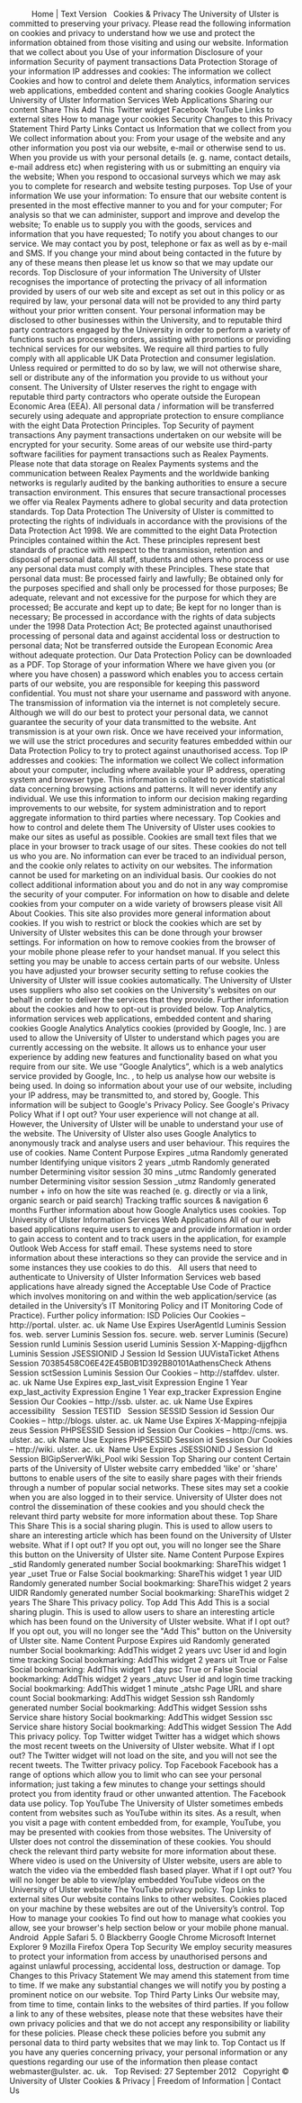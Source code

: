           Home | Text Version   Cookies & Privacy The University of Ulster is committed to preserving your privacy. Please read the following information on cookies and privacy to understand how we use and protect the information obtained from those visiting and using our website. Information that we collect about you Use of your information Disclosure of your information Security of payment transactions Data Protection Storage of your information IP addresses and cookies: The information we collect Cookies and how to control and delete them Analytics, information services web applications, embedded content and sharing cookies Google Analytics University of Ulster Information Services Web Applications Sharing our content Share This Add This Twitter widget Facebook YouTube Links to external sites How to manage your cookies Security Changes to this Privacy Statement Third Party Links Contact us Information that we collect from you We collect information about you: From your usage of the website and any other information you post via our website, e-mail or otherwise send to us. When you provide us with your personal details (e. g. name, contact details, e-mail address etc) when registering with us or submitting an enquiry via the website; When you respond to occasional surveys which we may ask you to complete for research and website testing purposes. Top Use of your information We use your information: To ensure that our website content is presented in the most effective manner to you and for your computer; For analysis so that we can administer, support and improve and develop the website; To enable us to supply you with the goods, services and information that you have requested; To notify you about changes to our service. We may contact you by post, telephone or fax as well as by e-mail and SMS. If you change your mind about being contacted in the future by any of these means then please let us know so that we may update our records. Top Disclosure of your information The University of Ulster recognises the importance of protecting the privacy of all information provided by users of our web site and except as set out in this policy or as required by law, your personal data will not be provided to any third party without your prior written consent. Your personal information may be disclosed to other businesses within the University, and to reputable third party contractors engaged by the University in order to perform a variety of functions such as processing orders, assisting with promotions or providing technical services for our websites. We require all third parties to fully comply with all applicable UK Data Protection and consumer legislation. Unless required or permitted to do so by law, we will not otherwise share, sell or distribute any of the information you provide to us without your consent. The University of Ulster reserves the right to engage with reputable third party contractors who operate outside the European Economic Area (EEA). All personal data / information will be transferred securely using adequate and appropriate protection to ensure compliance with the eight Data Protection Principles. Top Security of payment transactions Any payment transactions undertaken on our website will be encrypted for your security. Some areas of our website use third-party software facilities for payment transactions such as Realex Payments. Please note that data storage on Realex Payments systems and the communication between Realex Payments and the worldwide banking networks is regularly audited by the banking authorities to ensure a secure transaction environment. This ensures that secure transactional processes we offer via Realex Payments adhere to global security and data protection standards. Top Data Protection The University of Ulster is committed to protecting the rights of individuals in accordance with the provisions of the Data Protection Act 1998. We are committed to the eight Data Protection Principles contained within the Act. These principles represent best standards of practice with respect to the transmission, retention and disposal of personal data. All staff, students and others who process or use any personal data must comply with these Principles. These state that personal data must: Be processed fairly and lawfully; Be obtained only for the purposes specified and shall only be processed for those purposes; Be adequate, relevant and not excessive for the purpose for which they are processed; Be accurate and kept up to date; Be kept for no longer than is necessary; Be processed in accordance with the rights of data subjects under the 1998 Data Protection Act; Be protected against unauthorised processing of personal data and against accidental loss or destruction to personal data; Not be transferred outside the European Economic Area without adequate protection. Our Data Protection Policy can be downloaded as a PDF. Top Storage of your information Where we have given you (or where you have chosen) a password which enables you to access certain parts of our website, you are responsible for keeping this password confidential. You must not share your username and password with anyone. The transmission of information via the internet is not completely secure. Although we will do our best to protect your personal data, we cannot guarantee the security of your data transmitted to the website. Ant transmission is at your own risk. Once we have received your information, we will use the strict procedures and security features embedded within our Data Protection Policy to try to protect against unauthorised access. Top IP addresses and cookies: The information we collect We collect information about your computer, including where available your IP address, operating system and browser type. This information is collated to provide statistical data concerning browsing actions and patterns. It will never identify any individual. We use this information to inform our decision making regarding improvements to our website, for system administration and to report aggregate information to third parties where necessary. Top Cookies and how to control and delete them The University of Ulster uses cookies to make our sites as useful as possible. Cookies are small text files that we place in your browser to track usage of our sites. These cookies do not tell us who you are. No information can ever be traced to an individual person, and the cookie only relates to activity on our websites. The information cannot be used for marketing on an individual basis. Our cookies do not collect additional information about you and do not in any way compromise the security of your computer. For information on how to disable and delete cookies from your computer on a wide variety of browsers please visit All About Cookies. This site also provides more general information about cookies. If you wish to restrict or block the cookies which are set by University of Ulster websites this can be done through your browser settings. For information on how to remove cookies from the browser of your mobile phone please refer to your handset manual. If you select this setting you may be unable to access certain parts of our website. Unless you have adjusted your browser security setting to refuse cookies the University of Ulster will issue cookies automatically. The University of Ulster uses suppliers who also set cookies on the University's websites on our behalf in order to deliver the services that they provide. Further information about the cookies and how to opt-out is provided below. Top Analytics, information services web applications, embedded content and sharing cookies Google Analytics Analytics cookies (provided by Google, Inc. ) are used to allow the University of Ulster to understand which pages you are currently accessing on the website. It allows us to enhance your user experience by adding new features and functionality based on what you require from our site. We use “Google Analytics”, which is a web analytics service provided by Google, Inc. , to help us analyse how our website is being used. In doing so information about your use of our website, including your IP address, may be transmitted to, and stored by, Google. This information will be subject to Google's Privacy Policy. See Google's Privacy Policy What if I opt out? Your user experience will not change at all. However, the University of Ulster will be unable to understand your use of the website. The University of Ulster also uses Google Analytics to anonymously track and analyse users and user behaviour. This requires the use of cookies. Name Content Purpose Expires \_utma Randomly generated number Identifying unique visitors 2 years \_utmb Randomly generated number Determining visitor session 30 mins \_utmc Randomly generated number Determining visitor session Session \_utmz Randomly generated number + info on how the site was reached (e. g. directly or via a link, organic search or paid search) Tracking traffic sources & navigation 6 months Further information about how Google Analytics uses cookies. Top University of Ulster Information Services Web Applications All of our web based applications require users to engage and provide information in order to gain access to content and to track users in the application, for example Outlook Web Access for staff email. These systems need to store information about these interactions so they can provide the service and in some instances they use cookies to do this.   All users that need to authenticate to University of Ulster Information Services web based applications have already signed the Acceptable Use Code of Practice which involves monitoring on and within the web application/service (as detailed in the University’s IT Monitoring Policy and IT Monitoring Code of Practice). Further policy information: ISD Policies Our Cookies – http://portal. ulster. ac. uk Name Use Expires UserAgentId Luminis Session fos. web. server Luminis Session fos. secure. web. server Luminis (Secure) Session runId Luminis Session userid Luminis Session X-Mapping-djjgfhcn Luminis Session JSESSIONID J Session Id Session UUVistaTicket Athens Session 70385458C06E42E45B0B1D392B80101AathensCheck Athens Session sctSession Luminis Session Our Cookies – http://staffdev. ulster. ac. uk Name Use Expires exp\_last\_visit Expression Engine 1 Year exp\_last\_activity Expression Engine 1 Year exp\_tracker Expression Engine Session Our Cookies – http://ssb. ulster. ac. uk Name Use Expires accessibility   Session TESTID   Session SESSID Session id Session Our Cookies – http://blogs. ulster. ac. uk Name Use Expires X-Mapping-nfejpjia zeus Session PHPSESSID Session id Session Our Cookies – http://cms. ws. ulster. ac. uk Name Use Expires PHPSESSID Session id Session Our Cookies – http://wiki. ulster. ac. uk  Name Use Expires JSESSIONID J Session Id Session BIGipServerWiki\_Pool wiki Session Top Sharing our content Certain parts of the University of Ulster website carry embedded 'like' or 'share' buttons to enable users of the site to easily share pages with their friends through a number of popular social networks. These sites may set a cookie when you are also logged in to their service. University of Ulster does not control the dissemination of these cookies and you should check the relevant third party website for more information about these. Top Share This Share This is a social sharing plugin. This is used to allow users to share an interesting article which has been found on the University of Ulster website. What if I opt out? If you opt out, you will no longer see the Share this button on the University of Ulster site. Name Content Purpose Expires \_stid Randomly generated number Social bookmarking: ShareThis widget 1 year \_uset True or False Social bookmarking: ShareThis widget 1 year UID Randomly generated number Social bookmarking: ShareThis widget 2 years UIDR Randomly generated number Social bookmarking: ShareThis widget 2 years The Share This privacy policy. Top Add This Add This is a social sharing plugin. This is used to allow users to share an interesting article which has been found on the University of Ulster website. What if I opt out? If you opt out, you will no longer see the "Add This" button on the University of Ulster site. Name Content Purpose Expires uid Randomly generated number Social bookmarking: AddThis widget 2 years uvc User id and login time tracking Social bookmarking: AddThis widget 2 years uit True or False Social bookmarking: AddThis widget 1 day psc True or False Social bookmarking: AddThis widget 2 years \_atuvc User id and login time tracking Social bookmarking: AddThis widget 1 minute \_atshc Page URL and share count Social bookmarking: AddThis widget Session ssh Randomly generated number Social bookmarking: AddThis widget Session sshs Service share history Social bookmarking: AddThis widget Session ssc Service share history Social bookmarking: AddThis widget Session The Add This privacy policy. Top Twitter widget Twitter has a widget which shows the most recent tweets on the University of Ulster website. What if I opt out? The Twitter widget will not load on the site, and you will not see the recent tweets. The Twitter privacy policy. Top Facebook Facebook has a range of options which allow you to limit who can see your personal information; just taking a few minutes to change your settings should protect you from identity fraud or other unwanted attention. The Facebook data use policy. Top YouTube The University of Ulster sometimes embeds content from websites such as YouTube within its sites. As a result, when you visit a page with content embedded from, for example, YouTube, you may be presented with cookies from those websites. The University of Ulster does not control the dissemination of these cookies. You should check the relevant third party website for more information about these. Where video is used on the University of Ulster website, users are able to watch the video via the embedded flash based player. What if I opt out? You will no longer be able to view/play embedded YouTube videos on the University of Ulster website The YouTube privacy policy. Top Links to external sites Our website contains links to other websites. Cookies placed on your machine by these websites are out of the University’s control. Top How to manage your cookies To find out how to manage what cookies you allow, see your browser's help section below or your mobile phone manual. Android  Apple Safari 5. 0 Blackberry Google Chrome Microsoft Internet Explorer 9 Mozilla Firefox Opera Top Security We employ security measures to protect your information from access by unauthorised persons and against unlawful processing, accidental loss, destruction or damage. Top Changes to this Privacy Statement We may amend this statement from time to time. If we make any substantial changes we will notify you by posting a prominent notice on our website. Top Third Party Links Our website may, from time to time, contain links to the websites of third parties. If you follow a link to any of these websites, please note that these websites have their own privacy policies and that we do not accept any responsibility or liability for these policies. Please check these policies before you submit any personal data to third party websites that we may link to. Top Contact us If you have any queries concerning privacy, your personal information or any questions regarding our use of the information then please contact webmaster@ulster. ac. uk.   Top Revised: 27 September 2012   Copyright © University of Ulster Cookies & Privacy | Freedom of Information | Contact Us